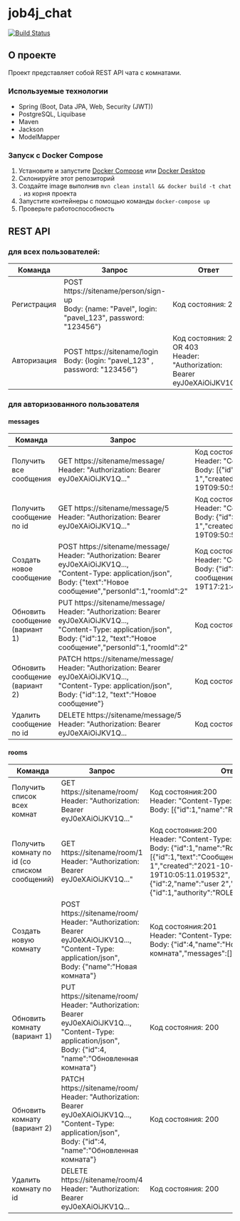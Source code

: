 # job4j_chat
[![Build Status](https://app.travis-ci.com/elvolt/job4j_chat.svg?branch=master)](https://app.travis-ci.com/elvolt/job4j_chat)
## О проекте
Проект представляет собой REST API чата с комнатами.

### Используемые технологии
- Spring (Boot, Data JPA, Web, Security (JWT))
- PostgreSQL, Liquibase
- Maven
- Jackson
- ModelMapper

### Запуск с Docker Compose
1. Установите и запустите [Docker Compose](https://docs.docker.com/compose/install/) 
   или [Docker Desktop](https://docs.docker.com/desktop/windows/install/)
2. Склонируйте этот репозиторий
3. Создайте image выполнив `mvn clean install && docker build -t chat .` из корня проекта    
4. Запустите контейнеры с помощью команды `docker-compose up`
5. Проверьте работоспособность

## REST API

### для всех пользователей:

<table>
    <thead>
        <th>Команда</th>
        <th>Запрос</th>
        <th>Ответ</th>
    </thead>
    <tbody>
        <tr>
            <td>Регистрация</td>
            <td>POST https://sitename/person/sign-up<br> 
                Body: {name: "Pavel", login: "pavel_123", password: "123456"}</td>
            <td>Код состояния: 200</td>
        </tr>
        <tr>
            <td>Авторизация</td>
            <td>POST https://sitename/login<br> 
                Body: {login: "pavel_123" , password: "123456"}</td>
            <td>Код состояния: 200 OR 403<br> Header: "Authorization: Bearer eyJ0eXAiOiJKV1Q..."</td>
        </tr>
    </tbody>
</table>

### для авторизованного пользователя

#### messages
<table>
    <thead>
        <th>Команда</th>
        <th>Запрос</th>
        <th>Ответ</th>
    </thead>
    <tbody>
        <tr>
            <td>Получить все сообщения</td>
            <td>GET https://sitename/message/<br> 
                Header: "Authorization: Bearer eyJ0eXAiOiJKV1Q..."</td>
            <td>Код состояния:200<br> 
                Header: "Content-Type: application/json"<br> 
                Body: [{"id":5,"text":"Сообщение 1","created":"2021-10-19T09:50:58.350542","personId":1,"roomId":1},...]</td>
        </tr>
        <tr>
            <td>Получить сообщение по id</td>
            <td>GET https://sitename/message/5<br> 
                Header: "Authorization: Bearer eyJ0eXAiOiJKV1Q..."</td>
            <td>Код состояния:200<br>
                Header: "Content-Type: application/json"<br> 
                Body: {"id":5,"text":"Сообщение 1","created":"2021-10-19T09:50:58.350542","personId":1,"roomId":1}</td>
        </tr>
        <tr>
            <td>Создать новое сообщение</td>
            <td>POST https://sitename/message/<br> 
                Header: "Authorization: Bearer eyJ0eXAiOiJKV1Q...,<br>
                "Content-Type: application/json",<br>
                Body: {"text":"Новое сообщение","personId":1,"roomId":2"</td>
            <td>Код состояния:201<br> 
                Header: "Content-Type: application/json"<br> 
                Body: {"id":12,"text":"Новое сообщение","created":"2021-10-19T17:21:44.8859788","personId":1,"roomId":2}</td>
        </tr>
        <tr>
            <td>Обновить сообщение (вариант 1)</td>
            <td>PUT https://sitename/message/<br>
                Header: "Authorization: Bearer eyJ0eXAiOiJKV1Q...,<br>
                "Content-Type: application/json",<br> 
                Body: {"id":12, "text":"Новое сообщение","personId":1,"roomId":2"</td>
            <td>Код состояния: 200</td>
        </tr>
        <tr>
            <td>Обновить сообщение (вариант 2)</td>
            <td>PATCH https://sitename/message/<br>
                Header: "Authorization: Bearer eyJ0eXAiOiJKV1Q...,<br>
                "Content-Type: application/json",<br> 
                Body: {"id":12, "text":"Новое сообщение"}</td>
            <td>Код состояния: 200</td>
        </tr>
        <tr>
            <td>Удалить сообщение по id</td>
            <td>DELETE https://sitename/message/5<br> 
                Header: "Authorization: Bearer eyJ0eXAiOiJKV1Q...</td>
            <td>Код состояния: 200</td>
        </tr>
    </tbody>
</table>

#### rooms
<table>
    <thead>
        <th>Команда</th>
        <th>Запрос</th>
        <th>Ответ</th>
    </thead>
    <tbody>
        <tr>
            <td>Получить список всех комнат</td>
            <td>GET https://sitename/room/<br> 
                Header: "Authorization: Bearer eyJ0eXAiOiJKV1Q..."</td>
            <td>Код состояния:200<br>
                Header: "Content-Type: application/json"<br>
                Body: [{"id":1,"name":"Room1"},...]</td>
        </tr>
        <tr>
            <td>Получить комнату по id (со списком сообщений)</td>
            <td>GET https://sitename/room/1<br> 
                Header: "Authorization: Bearer eyJ0eXAiOiJKV1Q..."</td>
            <td>Код состояния:200<br>
                Header: "Content-Type: application/json"<br>
                Body: {"id":1,"name":"Room1",
                "messages":[{"id":1,"text":"Сообщение 1","created":"2021-10-19T10:05:11.019532",
                    "person":{"id":2,"name":"user 2","login":"user2","role":{"id":1,"authority":"ROLE_USER"}},"room":1},...]}
            </td>
        </tr>
        <tr>
            <td>Создать новую комнату</td>
            <td>POST https://sitename/room/<br>
                Header: "Authorization: Bearer eyJ0eXAiOiJKV1Q...,<br>
                "Content-Type: application/json",<br> 
                Body: {"name":"Новая комната"}</td>
            <td>Код состояния:201<br>
                Header: "Content-Type: application/json"<br> 
                Body: {"id":4,"name":"Новая комната","messages":[]}</td>
        </tr>
        <tr>
            <td>Обновить комнату (вариант 1)</td>
            <td>PUT https://sitename/room/<br>
                Header: "Authorization: Bearer eyJ0eXAiOiJKV1Q...,<br>
                "Content-Type: application/json", <br>
                Body: {"id":4, "name":"Обновленная комната"}</td>
            <td>Код состояния: 200</td>
        </tr>
        <tr>
            <td>Обновить комнату (вариант 2)</td>
            <td>PATCH https://sitename/room/<br> 
                Header: "Authorization: Bearer eyJ0eXAiOiJKV1Q...,<br>
                "Content-Type: application/json",<br> 
                Body: {"id":4, "name":"Обновленная комната"}</td>
            <td>Код состояния: 200</td>
        </tr>
        <tr>
            <td>Удалить комнату по id</td>
            <td>DELETE https://sitename/room/4<br>
                Header: "Authorization: Bearer eyJ0eXAiOiJKV1Q...</td>
            <td>Код состояния: 200</td>
        </tr>
    </tbody>
</table>